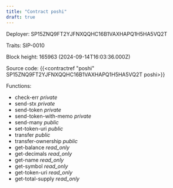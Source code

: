 ```yaml
---
title: "Contract poshi"
draft: true
---
```

Deployer: SP15ZNQ9FT2YJFNXQQHC16B1VAXHAPQ1H5HA5VQ2T

Traits:
 SIP-0010



Block height: 165963 (2024-09-14T16:03:36.000Z)

Source code: {{<contractref "poshi" SP15ZNQ9FT2YJFNXQQHC16B1VAXHAPQ1H5HA5VQ2T poshi>}}

Functions:

* check-err _private_
* send-stx _private_
* send-token _private_
* send-token-with-memo _private_
* send-many _public_
* set-token-uri _public_
* transfer _public_
* transfer-ownership _public_
* get-balance _read_only_
* get-decimals _read_only_
* get-name _read_only_
* get-symbol _read_only_
* get-token-uri _read_only_
* get-total-supply _read_only_
